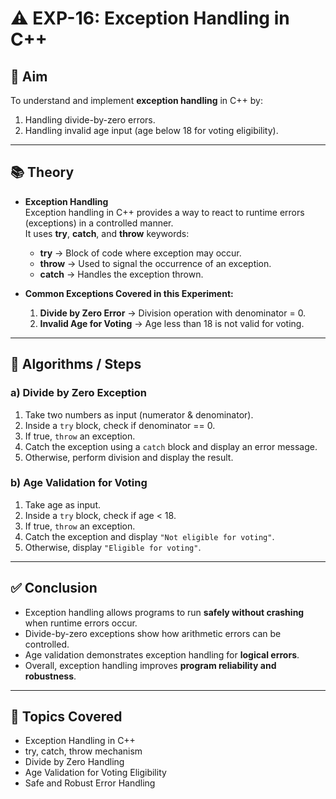 # ⚠️ EXP-16: Exception Handling in C++

## 🎯 Aim

To understand and implement **exception handling** in C++ by:  
1. Handling divide-by-zero errors.  
2. Handling invalid age input (age below 18 for voting eligibility).  

---

## 📚 Theory

- **Exception Handling**  
  Exception handling in C++ provides a way to react to runtime errors (exceptions) in a controlled manner.  
  It uses **try**, **catch**, and **throw** keywords:  

  - **try** → Block of code where exception may occur.  
  - **throw** → Used to signal the occurrence of an exception.  
  - **catch** → Handles the exception thrown.  

- **Common Exceptions Covered in this Experiment:**  
  1. **Divide by Zero Error** → Division operation with denominator = 0.  
  2. **Invalid Age for Voting** → Age less than 18 is not valid for voting.  

---

## 🧮 Algorithms / Steps

### a) **Divide by Zero Exception**
1. Take two numbers as input (numerator & denominator).  
2. Inside a `try` block, check if denominator == 0.  
3. If true, `throw` an exception.  
4. Catch the exception using a `catch` block and display an error message.  
5. Otherwise, perform division and display the result.  

### b) **Age Validation for Voting**
1. Take age as input.  
2. Inside a `try` block, check if age < 18.  
3. If true, `throw` an exception.  
4. Catch the exception and display `"Not eligible for voting"`.  
5. Otherwise, display `"Eligible for voting"`.  

---

## ✅ Conclusion

- Exception handling allows programs to run **safely without crashing** when runtime errors occur.  
- Divide-by-zero exceptions show how arithmetic errors can be controlled.  
- Age validation demonstrates exception handling for **logical errors**.  
- Overall, exception handling improves **program reliability and robustness**.  

---

## 🧵 Topics Covered

- Exception Handling in C++  
- try, catch, throw mechanism  
- Divide by Zero Handling  
- Age Validation for Voting Eligibility  
- Safe and Robust Error Handling  
